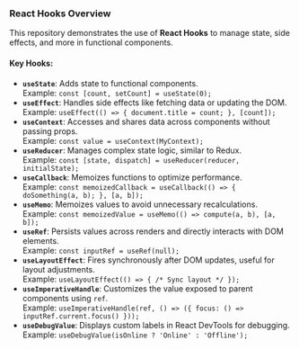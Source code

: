 <h3>React Hooks Overview</h3>

<p>This repository demonstrates the use of <strong>React Hooks</strong> to manage state, side effects, and more in functional components.</p>

<h4>Key Hooks:</h4>

<ul>
  <li><strong><code>useState</code></strong>: Adds state to functional components.<br>
    Example: <code>const [count, setCount] = useState(0);</code>
  </li>
  <li><strong><code>useEffect</code></strong>: Handles side effects like fetching data or updating the DOM.<br>
    Example: <code>useEffect(() => { document.title = count; }, [count]);</code>
  </li>
  <li><strong><code>useContext</code></strong>: Accesses and shares data across components without passing props.<br>
    Example: <code>const value = useContext(MyContext);</code>
  </li>
  <li><strong><code>useReducer</code></strong>: Manages complex state logic, similar to Redux.<br>
    Example: <code>const [state, dispatch] = useReducer(reducer, initialState);</code>
  </li>
  <li><strong><code>useCallback</code></strong>: Memoizes functions to optimize performance.<br>
    Example: <code>const memoizedCallback = useCallback(() => { doSomething(a, b); }, [a, b]);</code>
  </li>
  <li><strong><code>useMemo</code></strong>: Memoizes values to avoid unnecessary recalculations.<br>
    Example: <code>const memoizedValue = useMemo(() => compute(a, b), [a, b]);</code>
  </li>
  <li><strong><code>useRef</code></strong>: Persists values across renders and directly interacts with DOM elements.<br>
    Example: <code>const inputRef = useRef(null);</code>
  </li>
  <li><strong><code>useLayoutEffect</code></strong>: Fires synchronously after DOM updates, useful for layout adjustments.<br>
    Example: <code>useLayoutEffect(() => { /* Sync layout */ });</code>
  </li>
  <li><strong><code>useImperativeHandle</code></strong>: Customizes the value exposed to parent components using <code>ref</code>.<br>
    Example: <code>useImperativeHandle(ref, () => ({ focus: () => inputRef.current.focus() }));</code>
  </li>
  <li><strong><code>useDebugValue</code></strong>: Displays custom labels in React DevTools for debugging.<br>
    Example: <code>useDebugValue(isOnline ? 'Online' : 'Offline');</code>
  </li>
</ul>
